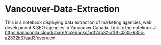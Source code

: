 # Vancouver-Data-Extraction
This is a notebook displaying data extraction of marketing agencies, web development &amp; SEO agencies in Vancouver Canada.
Link to the notebook # https://anaconda.cloud/share/notebooks/5df2ab32-af0f-4835-935c-a2332b37aad3/overview
